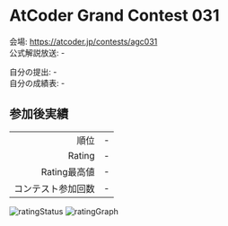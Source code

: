 # AtCoder Grand Contest 031

会場: https://atcoder.jp/contests/agc031  
公式解説放送: -

自分の提出: -  
自分の成績表: -


## 参加後実績

|                    |      |
| -----------------: | :--- |
|               順位 | -    |
|             Rating | -    |
|       Rating最高値 | -    |
| コンテスト参加回数 | -    |

![ratingStatus](./ratingStatus.png)
![ratingGraph](./ratingGraph.png)

